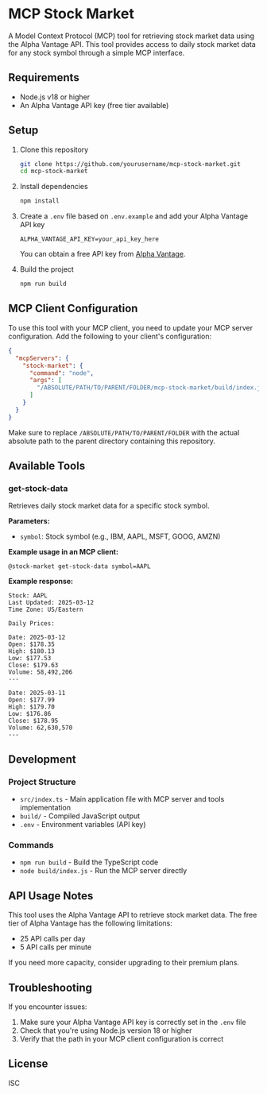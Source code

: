 # MCP Stock Market

A Model Context Protocol (MCP) tool for retrieving stock market data using the Alpha Vantage API. This tool provides access to daily stock market data for any stock symbol through a simple MCP interface.

## Requirements

- Node.js v18 or higher
- An Alpha Vantage API key (free tier available)

## Setup

1. Clone this repository
   ```bash
   git clone https://github.com/yourusername/mcp-stock-market.git
   cd mcp-stock-market
   ```

2. Install dependencies
   ```bash
   npm install
   ```

3. Create a `.env` file based on `.env.example` and add your Alpha Vantage API key
   ```
   ALPHA_VANTAGE_API_KEY=your_api_key_here
   ```
   You can obtain a free API key from [Alpha Vantage](https://www.alphavantage.co/support/#api-key).

4. Build the project
   ```bash
   npm run build
   ```

## MCP Client Configuration

To use this tool with your MCP client, you need to update your MCP server configuration. Add the following to your client's configuration:

```json
{
  "mcpServers": {
    "stock-market": {
      "command": "node",
      "args": [
        "/ABSOLUTE/PATH/TO/PARENT/FOLDER/mcp-stock-market/build/index.js"
      ]
    }
  }
}
```

Make sure to replace `/ABSOLUTE/PATH/TO/PARENT/FOLDER` with the actual absolute path to the parent directory containing this repository.

## Available Tools

### get-stock-data

Retrieves daily stock market data for a specific stock symbol.

**Parameters:**
- `symbol`: Stock symbol (e.g., IBM, AAPL, MSFT, GOOG, AMZN)

**Example usage in an MCP client:**
```
@stock-market get-stock-data symbol=AAPL
```

**Example response:**
```
Stock: AAPL
Last Updated: 2025-03-12
Time Zone: US/Eastern

Daily Prices:

Date: 2025-03-12
Open: $178.35
High: $180.13
Low: $177.53
Close: $179.63
Volume: 58,492,206
---

Date: 2025-03-11
Open: $177.99
High: $179.70
Low: $176.86
Close: $178.95
Volume: 62,630,570
---
```

## Development

### Project Structure

- `src/index.ts` - Main application file with MCP server and tools implementation
- `build/` - Compiled JavaScript output
- `.env` - Environment variables (API key)

### Commands

- `npm run build` - Build the TypeScript code
- `node build/index.js` - Run the MCP server directly

## API Usage Notes

This tool uses the Alpha Vantage API to retrieve stock market data. The free tier of Alpha Vantage has the following limitations:
- 25 API calls per day
- 5 API calls per minute

If you need more capacity, consider upgrading to their premium plans.

## Troubleshooting

If you encounter issues:

1. Make sure your Alpha Vantage API key is correctly set in the `.env` file
2. Check that you're using Node.js version 18 or higher
3. Verify that the path in your MCP client configuration is correct

## License

ISC